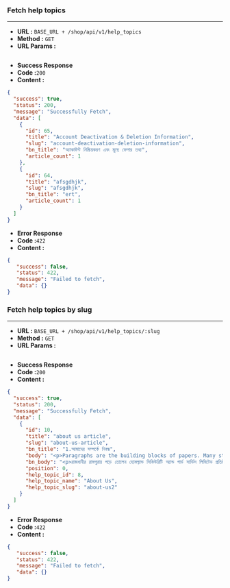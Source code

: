 ### Fetch help topics
___

* **URL :** `BASE_URL + /shop/api/v1/help_topics`
* **Method :** `GET`
* **URL Params :**

```json
```
* **Success Response**
 * **Code :**`200`
 * **Content :**
```json
{
  "success": true,
  "status": 200,
  "message": "Successfully Fetch",
  "data": [
    {
      "id": 65,
      "title": "Account Deactivation & Deletion Information",
      "slug": "account-deactivation-deletion-information",
      "bn_title": "অ্যাকাউন্ট নিষ্ক্রিয়করণ এবং মুছে ফেলার তথ্য",
      "article_count": 1
    },
    {
      "id": 64,
      "title": "afsgdhjk",
      "slug": "afsgdhjk",
      "bn_title": "ert",
      "article_count": 1
    }
  ]
}
```
* **Error Response**
 * **Code :**`422`
 * **Content :**
```json
{
   "success": false,
   "status": 422,
   "message": "Failed to fetch",
   "data": {}
}
```
### Fetch help topics by slug
___

* **URL :** `BASE_URL + /shop/api/v1/help_topics/:slug`
* **Method :** `GET`
* **URL Params :**

```json
```
* **Success Response**
 * **Code :**`200`
 * **Content :**
```json
{
  "success": true,
  "status": 200,
  "message": "Successfully Fetch",
  "data": [
    {
      "id": 10,
      "title": "about us article",
      "slug": "about-us-article",
      "bn_title": "1.আমাদের সম্পর্কে নিবন্ধ",
      "body": "<p>Paragraphs are the building blocks of papers. Many students define paragraphs in terms of length: a paragraph is a group of at least five sentences, a paragraph is half a page long, etc. In reality, though, the unity and coherence of ideas among sentences is what constitutes a paragraph. A paragraph is defined as “a group of sentences or a single sentence that forms a unit” (Lunsford and Connors 116). Length and appearance do not determine whether a section in a paper is a paragraph. For instance, in some styles of writing, particularly journalistic styles, a paragraph can be just one sentence long. Ultimately, a paragraph is a sentence or group of sentences that support one main idea. In this handout, we will refer to this as the “controlling idea,” because it controls what happens in the rest of the paragraph.</p>",
      "bn_body": "<p>রাজধানীর রামপুরায় গড়ে তোলেন হোমল্যান্ড সিকিউরিটি অ্যান্ড গার্ড সার্ভিস লিমিটেড প্রতিষ্ঠান। সাধারণ মানুষকে প্রতারিত করে জমি-জমা ও ফ্ল্যাট বিক্রি, সরকারি চাকরি দেওয়ার নামে প্রতারণার মাধ্যমে হাতিয়ে নেন বিপুল অর্থ। গড়ে তোলেন সম্পদের পাহাড়। শুধু তাই নয়, প্রতারণার কৌশল হিসেবে গণ্যমান্য ব্যক্তিদের সঙ্গে ছবি তুলে তা বাঁধিয়ে রাখতেন অফিস কার্যালয়ে। নিজেকে কথিত মানবাধিকার সংস্থার প্রতিষ্ঠাতা চেয়ারম্যান হিসেবে পরিচয় দিতেন শাহীরুল। সঙ্গে রাখতেন একাধিক অস্ত্রও। খুব শৈল্পিকভাবে দীর্ঘ ১৯ বছরের প্রতারণা চালিয়ে ঢাকায় গড়ে তোলেন ৫০ কোটি টাকারও বেশি সম্পদ। ঢাকায় দুইটি ফ্ল্যাট, দুইটি বাড়ি, দুইটি বিলাসবহুল গাড়ি ও ২৪ কাঠা জমি রয়েছে এই প্রতারকের।</p>",
      "position": 0,
      "help_topic_id": 8,
      "help_topic_name": "About Us",
      "help_topic_slug": "about-us2"
    }
  ]
}
```
* **Error Response**
 * **Code :**`422`
 * **Content :**
```json
{
   "success": false,
   "status": 422,
   "message": "Failed to fetch",
   "data": {}
}
```
